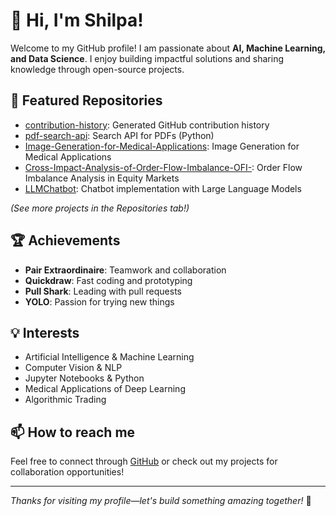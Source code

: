 # 👋 Hi, I'm Shilpa!

Welcome to my GitHub profile! I am passionate about **AI, Machine Learning, and Data Science**. I enjoy building impactful solutions and sharing knowledge through open-source projects.

## 🔬 Featured Repositories

- [contribution-history](https://github.com/shilpa99999/contribution-history): Generated GitHub contribution history
- [pdf-search-api](https://github.com/shilpa99999/pdf-search-api): Search API for PDFs (Python)
- [Image-Generation-for-Medical-Applications](https://github.com/shilpa99999/Image-Generation-for-Medical-Applications): Image Generation for Medical Applications
- [Cross-Impact-Analysis-of-Order-Flow-Imbalance-OFI-](https://github.com/shilpa99999/Cross-Impact-Analysis-of-Order-Flow-Imbalance-OFI-): Order Flow Imbalance Analysis in Equity Markets
- [LLMChatbot](https://github.com/shilpa99999/LLMChatbot): Chatbot implementation with Large Language Models

*(See more projects in the Repositories tab!)*

## 🏆 Achievements

- **Pair Extraordinaire**: Teamwork and collaboration
- **Quickdraw**: Fast coding and prototyping
- **Pull Shark**: Leading with pull requests
- **YOLO**: Passion for trying new things

## 💡 Interests

- Artificial Intelligence & Machine Learning
- Computer Vision & NLP
- Jupyter Notebooks & Python
- Medical Applications of Deep Learning
- Algorithmic Trading

## 📫 How to reach me

Feel free to connect through [GitHub](https://github.com/shilpa99999) or check out my projects for collaboration opportunities!

---

_Thanks for visiting my profile—let's build something amazing together!_ 🚀
